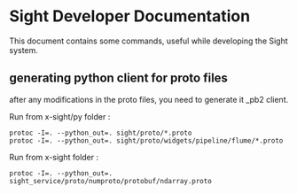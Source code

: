 # Sight Developer Documentation

This document contains some commands, useful while developing the Sight system.


## generating python client for proto files

after any modifications in the proto files, you need to generate it _pb2 client.

Run from x-sight/py folder :
```
protoc -I=. --python_out=. sight/proto/*.proto
protoc -I=. --python_out=. sight/proto/widgets/pipeline/flume/*.proto
```

Run from x-sight folder :
```
protoc -I=. --python_out=. sight_service/proto/numproto/protobuf/ndarray.proto
```
